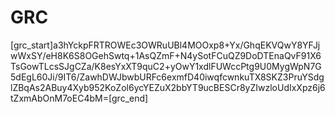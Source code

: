# GRC

[grc_start]a3hYckpFRTROWEc3OWRuUBl4MOOxp8+Yx/GhqEKVQwY8YFJjwWxSY/eH8K6S8OGehSwtq+1AsQZmF+N4ySotFCuQZ9DoDTEnaQvF91X6TsGowTLcsSJgCZa/K8esYxXT9quC2+yOwY1xdlFUWccPtg9U0MygWpN7G5dEgL60Ji/9IT6/ZawhDWJbwbURFc6exmfD40iwqfcwnkuTX8SKZ3PruYSdglZBqAs2ABuy4Xyb952KoZol6ycYEZuX2bbYT9ucBESCr8yZIwzloUdIxXpz6j6tZxmAbOnM7oEC4bM=[grc_end]
